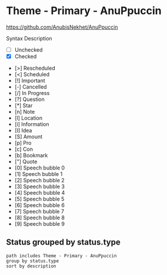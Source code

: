 # Theme - Primary - AnuPpuccin

<https://github.com/AnubisNekhet/AnuPpuccin>

Syntax Description

- [ ] Unchecked
- [x] Checked
- [>] Rescheduled
- [<] Scheduled
- [!] Important
- [-] Cancelled
- [/] In Progress
- [?] Question
- [*] Star
- [n] Note
- [l] Location
- [i] Information
- [I] Idea
- [S] Amount
- [p] Pro
- [c] Con
- [b] Bookmark
- ["] Quote
- [0] Speech bubble 0
- [1] Speech bubble 1
- [2] Speech bubble 2
- [3] Speech bubble 3
- [4] Speech bubble 4
- [5] Speech bubble 5
- [6] Speech bubble 6
- [7] Speech bubble 7
- [8] Speech bubble 8
- [9] Speech bubble 9

## Status grouped by status.type

```tasks
path includes Theme - Primary - AnuPpuccin
group by status.type
sort by description
```

